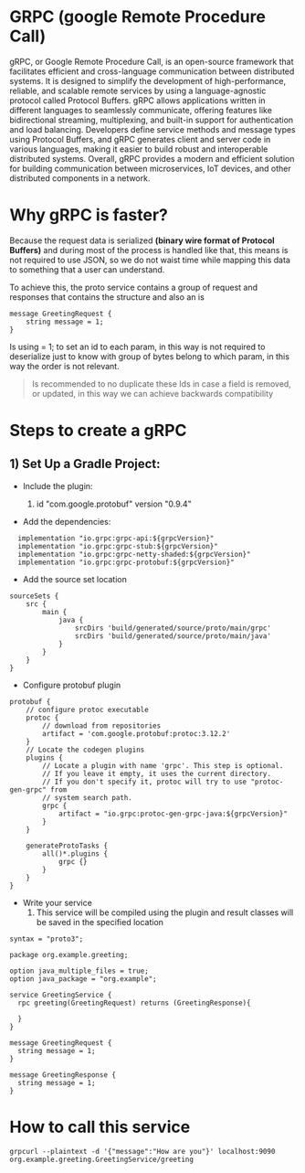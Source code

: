 # GRPC (google Remote Procedure Call)
gRPC, or Google Remote Procedure Call, is an open-source framework that facilitates 
efficient and cross-language communication between distributed systems. It is designed 
to simplify the development of high-performance, reliable, and scalable remote services 
by using a language-agnostic protocol called Protocol Buffers. gRPC allows applications 
written in different languages to seamlessly communicate, offering features like 
bidirectional streaming, multiplexing, and built-in support for authentication and load 
balancing. Developers define service methods and message types using Protocol Buffers, 
and gRPC generates client and server code in various languages, making it easier to build 
robust and interoperable distributed systems. Overall, gRPC provides a modern and 
efficient solution for building communication between microservices, IoT devices, and other 
distributed components in a network.

# Why gRPC is faster?
Because the request data is serialized **(binary wire format of Protocol Buffers)** and during 
most of the process is handled like that, this means is not required to use JSON, so we do 
not waist time while mapping this data to something that a user can understand. 

To achieve this, the proto service contains a group of request and responses that contains
the structure and also an is
```
message GreetingRequest {
    string message = 1;
}
```

Is using = 1; to set an id to each param, in this way is not required to deserialize just
to know with group of bytes belong to which param, in this way the order is not relevant.
> Is recommended to no duplicate these Ids in case a field is removed, or updated, in this 
> way we can achieve backwards compatibility 

# Steps to create a gRPC
## 1) Set Up a Gradle Project:
* Include the plugin:
    1. id "com.google.protobuf" version "0.9.4"

* Add the dependencies:
```
  implementation "io.grpc:grpc-api:${grpcVersion}"
  implementation "io.grpc:grpc-stub:${grpcVersion}"
  implementation "io.grpc:grpc-netty-shaded:${grpcVersion}"
  implementation "io.grpc:grpc-protobuf:${grpcVersion}"
```

* Add the source set location
```
sourceSets {
    src {
        main {
            java {
                srcDirs 'build/generated/source/proto/main/grpc'
                srcDirs 'build/generated/source/proto/main/java'
            }
        }
    }
}
```

* Configure protobuf plugin
```
protobuf {
    // configure protoc executable
    protoc {
        // download from repositories
        artifact = 'com.google.protobuf:protoc:3.12.2'
    }
    // Locate the codegen plugins
    plugins {
        // Locate a plugin with name 'grpc'. This step is optional.
        // If you leave it empty, it uses the current directory.
        // If you don't specify it, protoc will try to use "protoc-gen-grpc" from
        // system search path.
        grpc {
            artifact = "io.grpc:protoc-gen-grpc-java:${grpcVersion}"
        }
    }

    generateProtoTasks {
        all()*.plugins {
            grpc {}
        }
    }
}
```

* Write your service
  1. This service will be compiled using the plugin and result classes will be saved in the specified location
```
syntax = "proto3";

package org.example.greeting;

option java_multiple_files = true;
option java_package = "org.example";

service GreetingService {
  rpc greeting(GreetingRequest) returns (GreetingResponse){

  }
}

message GreetingRequest {
  string message = 1;
}

message GreetingResponse {
  string message = 1;
}
```

# How to call this service
```
grpcurl --plaintext -d '{"message":"How are you"}' localhost:9090 org.example.greeting.GreetingService/greeting
```

